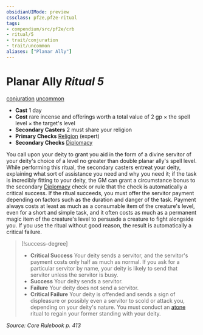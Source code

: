 ```yaml
---
obsidianUIMode: preview
cssclass: pf2e,pf2e-ritual
tags:
- compendium/src/pf2e/crb
- ritual/5
- trait/conjuration
- trait/uncommon
aliases: ["Planar Ally"]
---
```

# Planar Ally *Ritual 5*  
[conjuration](../../../Rules/traits/conjuration.md)  [uncommon](../../../Rules/traits/uncommon.md)  

- **Cast** 1 day
- **Cost** rare incense and offerings worth a total value of 2 gp × the spell level × the target's level
- **Secondary Casters** 2 must share your religion
- **Primary Checks** [Religion](../../skills.md#Religion) (expert)
- **Secondary Checks** [Diplomacy](../../skills.md#Diplomacy)

You call upon your deity to grant you aid in the form of a divine servitor of your deity's choice of a level no greater than double planar ally's spell level. While performing this ritual, the secondary casters entreat your deity, explaining what sort of assistance you need and why you need it; if the task is incredibly fitting to your deity, the GM can grant a circumstance bonus to the secondary [Diplomacy](../../skills.md#Diplomacy) check or rule that the check is automatically a critical success. If the ritual succeeds, you must offer the servitor payment depending on factors such as the duration and danger of the task. Payment always costs at least as much as a consumable item of the creature's level, even for a short and simple task, and it often costs as much as a permanent magic item of the creature's level to persuade a creature to fight alongside you. If you use the ritual without good reason, the result is automatically a critical failure.

> [!success-degree] 
> - **Critical Success** Your deity sends a servitor, and the servitor's payment costs only half as much as normal. If you ask for a particular servitor by name, your deity is likely to send that servitor unless the servitor is busy.
> - **Success** Your deity sends a servitor.
> - **Failure** Your deity does not send a servitor.
> - **Critical Failure** Your deity is offended and sends a sign of displeasure or possibly even a servitor to scold or attack you, depending on your deity's nature. You must conduct an [atone](atone.md) ritual to regain your former standing with your deity.

*Source: Core Rulebook p. 413*